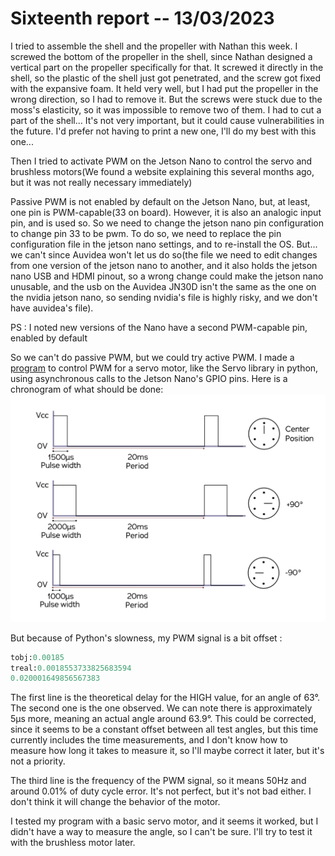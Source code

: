 # Sixteenth report -- 13/03/2023

I tried to assemble the shell and the propeller with Nathan this week.
I screwed the bottom of the propeller in the shell, since Nathan designed a vertical part on the propeller specifically for that. It screwed it directly in the shell, so the plastic of the shell just got penetrated, and the screw got fixed with the expansive foam. It held very well, but I had put the propeller in the wrong direction, so I had to remove it. But the screws were stuck due to the moss's elasticity, so it was impossible to remove two of them. I had to cut a part of the shell... It's not very important, but it could cause vulnerabilities in the future. I'd prefer not having to print a new one, I'll do my best with this one...

Then I tried to activate PWM on the Jetson Nano to control the servo and brushless motors(We found a website explaining this several months ago, but it was not really necessary immediately)

Passive PWM is not enabled by default on the Jetson Nano, but, at least, one pin is PWM-capable(33 on board). However, it is also an analogic input pin, and is used so. So we need to change the jetson nano pin configuration to change pin 33 to be pwm. To do so, we need to replace the pin configuration file in the jetson nano settings, and to re-install the OS. But... we can't since Auvidea won't let us do so(the file we need to edit changes from one version of the jetson nano to another, and it also holds the jetson nano USB and HDMI pinout, so a wrong change could make the jetson nano unusable, and the usb on the Auvidea JN30D isn't the same as the one on the nvidia jetson nano, so sending nvidia's file is highly risky, and we don't have auvidea's file).

PS : I noted new versions of the Nano have a second PWM-capable pin, enabled by default

So we can't do passive PWM, but we could try active PWM. I made a [program](../../Codes/fishe_manager/act_pwm_motot.py) to control PWM for a servo motor, like the Servo library in python, using asynchronous calls to the Jetson Nano's GPIO pins. Here is a chronogram of what should be done:
![Chronogram](images_and_videos_for_reports/chronogram_servo.png)

But because of Python's slowness, my PWM signal is a bit offset : 
```py
tobj:0.00185
treal:0.0018553733825683594
0.020001649856567383
```

The first line is the theoretical delay for the HIGH value, for an angle of 63°. The second one is the one observed. We can note there is approximately 5µs more, meaning an actual angle around 63.9°. This could be corrected, since it seems to be a constant offset between all test angles, but this time currently includes the time measurements, and I don't know how to measure how long it takes to measure it, so I'll maybe correct it later, but it's not a priority.

The third line is the frequency of the PWM signal, so it means 50Hz and around 0.01% of duty cycle error. It's not perfect, but it's not bad either.
I don't think it will change the behavior of the motor.


I tested my program with a basic servo motor, and it seems it worked, but I didn't have a way to measure the angle, so I can't be sure. I'll try to test it with the brushless motor later.